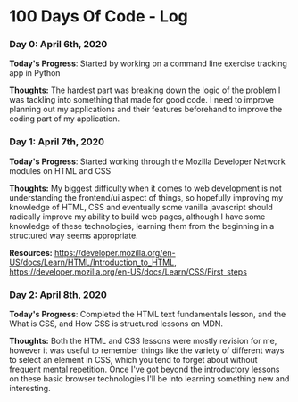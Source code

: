 # 100 Days Of Code - Log

### Day 0: April 6th, 2020

**Today's Progress**: Started by working on a command line exercise tracking app in Python

**Thoughts:** The hardest part was breaking down the logic of the problem I was tackling into something that made for good code. I need to improve planning out my applications and their features beforehand to improve the coding part of my application.

### Day 1: April 7th, 2020

**Today's Progress**: Started working through the Mozilla Developer Network modules on HTML and CSS

**Thoughts:** My biggest difficulty when it comes to web development is not understanding the frontend/ui aspect of things, so hopefully improving my knowledge of HTML, CSS and eventually some vanilla javascript should radically improve my ability to build web pages, although I have some knowledge of these technologies, learning them from the beginning in a structured way seems appropriate.

**Resources:** https://developer.mozilla.org/en-US/docs/Learn/HTML/Introduction_to_HTML, https://developer.mozilla.org/en-US/docs/Learn/CSS/First_steps

### Day 2: April 8th, 2020

**Today's Progress**: Completed the HTML text fundamentals lesson, and the What is CSS, and How CSS is structured lessons on MDN.

**Thoughts:** Both the HTML and CSS lessons were mostly revision for me, however it was useful to remember things like the variety of different ways to select an element in CSS, which you tend to forget about without frequent mental repetition. Once I've got beyond the introductory lessons on these basic browser technologies I'll be into learning something new and interesting.
